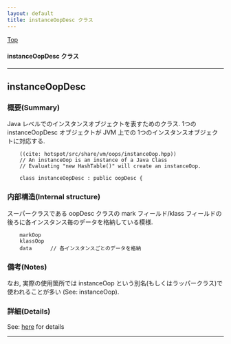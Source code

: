 ```yaml
---
layout: default
title: instanceOopDesc クラス 
---
```

[Top](../index.html)

#### instanceOopDesc クラス 



---
## <a name="noeRe4yZr4" id="noeRe4yZr4">instanceOopDesc</a>

### 概要(Summary)
Java レベルでのインスタンスオブジェクトを表すためのクラス.
1つの instanceOopDesc オブジェクトが JVM 上での 1つのインスタンスオブジェクトに対応する.


```
    ((cite: hotspot/src/share/vm/oops/instanceOop.hpp))
    // An instanceOop is an instance of a Java Class
    // Evaluating "new HashTable()" will create an instanceOop.
    
    class instanceOopDesc : public oopDesc {
```

### 内部構造(Internal structure)
スーパークラスである oopDesc クラスの mark フィールド/klass フィールドの後ろに各インスタンス毎のデータを格納している模様.

        markOop
        klassOop
        data      // 各インスタンスごとのデータを格納

### 備考(Notes)
なお, 実際の使用箇所では instanceOop という別名(もしくはラッパークラス)で使われることが多い (See: instanceOop).




### 詳細(Details)
See: [here](../doxygen/classinstanceOopDesc.html) for details

---
